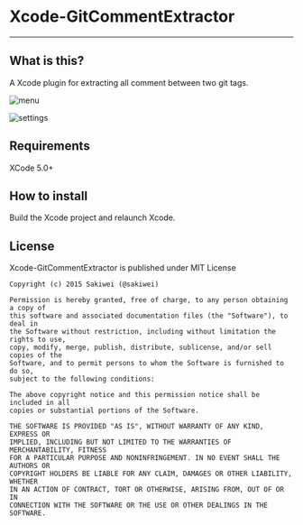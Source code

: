 # Xcode-GitCommentExtractor
---
## What is this?
A Xcode plugin for extracting all comment between two git tags.

![menu](https://raw.githubusercontent.com/sakiwei/Xcode-GitCommentExtractor/master/Screenshot1.png)

![settings](https://raw.githubusercontent.com/sakiwei/Xcode-GitCommentExtractor/master/Screenshot2.png)

## Requirements
XCode 5.0+

## How to install
Build the Xcode project and relaunch Xcode.

## License

Xcode-GitCommentExtractor is published under MIT License

    Copyright (c) 2015 Sakiwei (@sakiwei)
    
    Permission is hereby granted, free of charge, to any person obtaining a copy of
    this software and associated documentation files (the "Software"), to deal in
    the Software without restriction, including without limitation the rights to use,
    copy, modify, merge, publish, distribute, sublicense, and/or sell copies of the
    Software, and to permit persons to whom the Software is furnished to do so,
    subject to the following conditions:
    
    The above copyright notice and this permission notice shall be included in all
    copies or substantial portions of the Software.
    
    THE SOFTWARE IS PROVIDED "AS IS", WITHOUT WARRANTY OF ANY KIND, EXPRESS OR
    IMPLIED, INCLUDING BUT NOT LIMITED TO THE WARRANTIES OF MERCHANTABILITY, FITNESS
    FOR A PARTICULAR PURPOSE AND NONINFRINGEMENT. IN NO EVENT SHALL THE AUTHORS OR
    COPYRIGHT HOLDERS BE LIABLE FOR ANY CLAIM, DAMAGES OR OTHER LIABILITY, WHETHER
    IN AN ACTION OF CONTRACT, TORT OR OTHERWISE, ARISING FROM, OUT OF OR IN
    CONNECTION WITH THE SOFTWARE OR THE USE OR OTHER DEALINGS IN THE SOFTWARE.